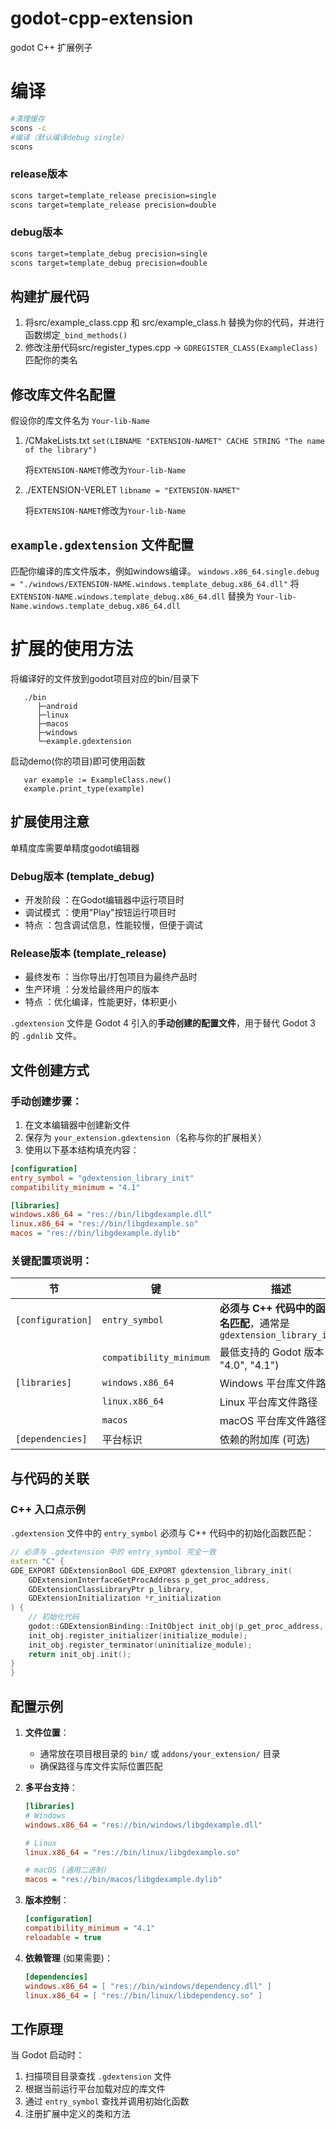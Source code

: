 
# godot-cpp-extension
godot C++ 扩展例子
# 编译

```bash
#清理缓存
scons -c
#编译（默认编译debug single）
scons
```
### release版本
```bash
scons target=template_release precision=single
scons target=template_release precision=double

```

### debug版本
```bash
scons target=template_debug precision=single
scons target=template_debug precision=double
```



## 构建扩展代码
 1. 将src/example_class.cpp 和 src/example_class.h 替换为你的代码，并进行函数绑定```_bind_methods()```
 2. 修改注册代码src/register_types.cpp -> ```GDREGISTER_CLASS(ExampleClass)```匹配你的类名  	

## 修改库文件名配置
 假设你的库文件名为  ```Your-lib-Name```
1. /CMakeLists.txt 
   ```set(LIBNAME "EXTENSION-NAMET" CACHE STRING "The name of the library")```
   
   将```EXTENSION-NAMET```修改为```Your-lib-Name```
3. ./EXTENSION-VERLET
   ```libname = "EXTENSION-NAMET" ```
   
   将```EXTENSION-NAMET```修改为```Your-lib-Name```




## `example.gdextension` 文件配置
   匹配你编译的库文件版本，例如windows编译。
   ```windows.x86_64.single.debug = "./windows/EXTENSION-NAME.windows.template_debug.x86_64.dll"```
   将 ```EXTENSION-NAME.windows.template_debug.x86_64.dll``` 替换为 ```Your-lib-Name.windows.template_debug.x86_64.dll```

# 扩展的使用方法

将编译好的文件放到godot项目对应的bin/目录下
```
   ./bin
      ├─android
      ├─linux
      ├─macos
      ├─windows
      └─example.gdextension
```
启动demo(你的项目)即可使用函数
```gdscript	
   var example := ExampleClass.new()
   example.print_type(example)
```
## 扩展使用注意
单精度库需要单精度godot编辑器

### Debug版本 (template_debug)
- 开发阶段 ：在Godot编辑器中运行项目时
- 调试模式 ：使用"Play"按钮运行项目时
- 特点 ：包含调试信息，性能较慢，但便于调试
### Release版本 (template_release)
- 最终发布 ：当你导出/打包项目为最终产品时
- 生产环境 ：分发给最终用户的版本
- 特点 ：优化编译，性能更好，体积更小




`.gdextension` 文件是 Godot 4 引入的**手动创建的配置文件**，用于替代 Godot 3 的 `.gdnlib` 文件。

## 文件创建方式

### 手动创建步骤：
1. 在文本编辑器中创建新文件
2. 保存为 `your_extension.gdextension`（名称与你的扩展相关）
3. 使用以下基本结构填充内容：

```ini
[configuration]
entry_symbol = "gdextension_library_init"
compatibility_minimum = "4.1"

[libraries]
windows.x86_64 = "res://bin/libgdexample.dll"
linux.x86_64 = "res://bin/libgdexample.so"
macos = "res://bin/libgdexample.dylib"
```

### 关键配置项说明：

| 节           | 键                  | 描述                                                                 |
|--------------|---------------------|----------------------------------------------------------------------|
| `[configuration]` | `entry_symbol`        | **必须与 C++ 代码中的函数名匹配**，通常是 `gdextension_library_init` |
|              | `compatibility_minimum` | 最低支持的 Godot 版本 (如 "4.0", "4.1")                             |
| `[libraries]`    | `windows.x86_64`       | Windows 平台库文件路径                                                |
|              | `linux.x86_64`         | Linux 平台库文件路径                                                  |
|              | `macos`                | macOS 平台库文件路径                                                  |
| `[dependencies]` | 平台标识              | 依赖的附加库 (可选)                                                  |

## 与代码的关联

### C++ 入口点示例
`.gdextension` 文件中的 `entry_symbol` 必须与 C++ 代码中的初始化函数匹配：

```cpp
// 必须与 .gdextension 中的 entry_symbol 完全一致
extern "C" {
GDE_EXPORT GDExtensionBool GDE_EXPORT gdextension_library_init(
    GDExtensionInterfaceGetProcAddress p_get_proc_address,
    GDExtensionClassLibraryPtr p_library,
    GDExtensionInitialization *r_initialization
) {
    // 初始化代码
    godot::GDExtensionBinding::InitObject init_obj(p_get_proc_address, p_library, r_initialization);
    init_obj.register_initializer(initialize_module);
    init_obj.register_terminator(uninitialize_module);
    return init_obj.init();
}
}
```

## 配置示例

1. **文件位置**：
   - 通常放在项目根目录的 `bin/` 或 `addons/your_extension/` 目录
   - 确保路径与库文件实际位置匹配

2. **多平台支持**：
   ```ini
   [libraries]
   # Windows
   windows.x86_64 = "res://bin/windows/libgdexample.dll"
   
   # Linux
   linux.x86_64 = "res://bin/linux/libgdexample.so"
   
   # macOS (通用二进制)
   macos = "res://bin/macos/libgdexample.dylib"
   ```

3. **版本控制**：
   ```ini
   [configuration]
   compatibility_minimum = "4.1"
   reloadable = true
   ```

4. **依赖管理** (如果需要)：
   ```ini
   [dependencies]
   windows.x86_64 = [ "res://bin/windows/dependency.dll" ]
   linux.x86_64 = [ "res://bin/linux/libdependency.so" ]
   ```

## 工作原理

当 Godot 启动时：
1. 扫描项目目录查找 `.gdextension` 文件
2. 根据当前运行平台加载对应的库文件
3. 通过 `entry_symbol` 查找并调用初始化函数
4. 注册扩展中定义的类和方法



